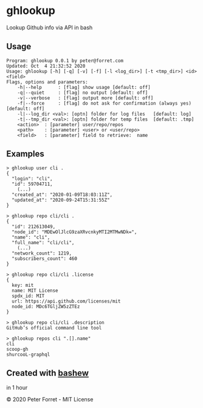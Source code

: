 # ghlookup

Lookup Github info via API in bash

## Usage

	Program: ghlookup 0.0.1 by peter@forret.com
	Updated: Oct  4 21:32:52 2020
	Usage: ghlookup [-h] [-q] [-v] [-f] [-l <log_dir>] [-t <tmp_dir>] <id> <field>
	Flags, options and parameters:
	    -h|--help      : [flag] show usage [default: off]
	    -q|--quiet     : [flag] no output [default: off]
	    -v|--verbose   : [flag] output more [default: off]
	    -f|--force     : [flag] do not ask for confirmation (always yes) [default: off]
	    -l|--log_dir <val>: [optn] folder for log files   [default: log]
	    -t|--tmp_dir <val>: [optn] folder for temp files  [default: .tmp]
	    <action>  : [parameter] user/repo/repos
	    <path>    : [parameter] <user> or <user/repo>
	    <field>   : [parameter] field to retrieve:  name

## Examples

	> ghlookup user cli .
	{
	  "login": "cli",
	  "id": 59704711,
		(...)
	  "created_at": "2020-01-09T18:03:11Z",
	  "updated_at": "2020-09-24T15:31:55Z"
	}     

	> ghlookup repo cli/cli .
	{
	  "id": 212613049,
	  "node_id": "MDEwOlJlcG9zaXRvcnkyMTI2MTMwNDk=",
	  "name": "cli",
	  "full_name": "cli/cli",
		(...)
	  "network_count": 1219,
	  "subscribers_count": 460
	}

	> ghlookup repo cli/cli .license
	{
	  key: mit
	  name: MIT License
	  spdx_id: MIT
	  url: https://api.github.com/licenses/mit
	  node_id: MDc6TGljZW5zZTEz
	}   

	> ghlookup repo cli/cli .description
	GitHub’s official command line tool

	> ghlookup repos cli ".[].name"
	cli
	scoop-gh
	shurcooL-graphql

## Created with [bashew](https://github.com/pforret/bashew)

in 1 hour

&copy; 2020 Peter Forret - MIT License
